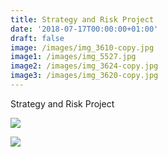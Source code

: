 ```yaml
---
title: Strategy and Risk Project
date: '2018-07-17T00:00:00+01:00'
draft: false
image: /images/img_3610-copy.jpg
image1: /images/img_5527.jpg
image2: /images/img_3624-copy.jpg
image3: /images/img_3620-copy.jpg
---
```

Strategy and Risk Project

![](/images/img_2468.jpg)

![](/images/img_5901.jpg)
